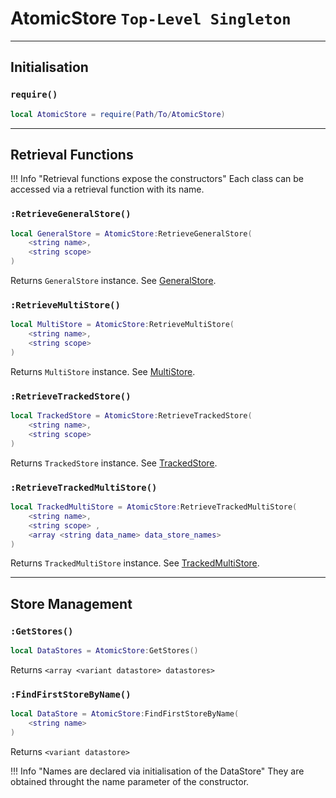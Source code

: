 # AtomicStore `Top-Level Singleton`

--------

## Initialisation

### `require()`

```lua
local AtomicStore = require(Path/To/AtomicStore)
```

--------------

## Retrieval Functions

!!! Info "Retrieval functions expose the constructors"
	Each class can be accessed via a retrieval function with its name.

### `:RetrieveGeneralStore()`

```lua
local GeneralStore = AtomicStore:RetrieveGeneralStore(
	<string name>, 
	<string scope>
)
```

Returns `GeneralStore` instance. See [GeneralStore](/API/GeneralStore).

### `:RetrieveMultiStore()`

```lua
local MultiStore = AtomicStore:RetrieveMultiStore(
	<string name>, 
	<string scope>
)
```

Returns `MultiStore` instance. See [MultiStore](/API/MultiStore).

### `:RetrieveTrackedStore()`

```lua
local TrackedStore = AtomicStore:RetrieveTrackedStore(
	<string name>, 
	<string scope>
)
```

Returns `TrackedStore` instance. See [TrackedStore](/API/TrackedStore).

### `:RetrieveTrackedMultiStore()`

```lua
local TrackedMultiStore = AtomicStore:RetrieveTrackedMultiStore(
	<string name>, 
	<string scope> ,
	<array <string data_name> data_store_names>
)
```

Returns `TrackedMultiStore` instance. See [TrackedMultiStore](/API/TrackedMultiStore).

---------------------

## Store Management

### `:GetStores()`

```lua
local DataStores = AtomicStore:GetStores()
```

Returns `<array <variant datastore> datastores>`

### `:FindFirstStoreByName()`

```lua
local DataStore = AtomicStore:FindFirstStoreByName(
	<string name>
)
```

Returns `<variant datastore>`

!!! Info "Names are declared via initialisation of the DataStore"
	They are obtained throught the name parameter of the constructor.